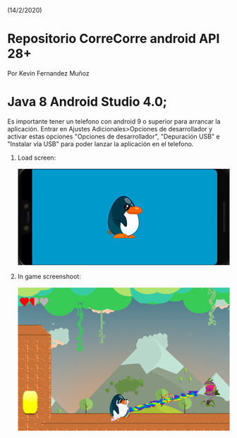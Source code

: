 (14/2/2020)

# Repositorio CorreCorre android API 28+

Por Kevin Fernandez Muñoz

# Java 8 Android Studio 4.0;

Es importante tener un telefono con android 9 o superior para arrancar la aplicación. Entrar en Ajustes Adicionales>Opciones de desarrollador
y activar estas opciones "Opciones de desarrollador", "Depuración USB" e "Instalar vía USB" para poder lanzar la aplicación en el telefono.

1. Load screen:</br></br>
    <img src="https://github.com/tronikito/CorreCorre/raw/master/app/Documentacion/Mockup.png" alt="Mockup" width="600"/>
    
2. In game screenshoot:</br></br>
    <img src="https://github.com/tronikito/CorreCorre/raw/master/app/Documentacion/Mockup2.png" alt="Mockup" width="600"/>
